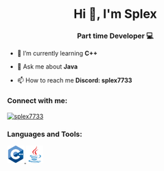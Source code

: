 <h1 align="center">Hi 👋, I'm Splex</h1>
<h3 align="center">Part time Developer 💻</h3>

- 🌱 I’m currently learning **C++**

- 💬 Ask me about **Java**

- 📫 How to reach me **Discord: splex7733**

<h3 align="left">Connect with me:</h3>
<p align="left">
<a href="https://discord.gg/splex7733" target="blank"><img align="center" src="https://raw.githubusercontent.com/rahuldkjain/github-profile-readme-generator/master/src/images/icons/Social/discord.svg" alt="splex7733" height="30" width="40" /></a>
</p>

<h3 align="left">Languages and Tools:</h3>
<p align="left"> <a href="https://www.w3schools.com/cpp/" target="_blank" rel="noreferrer"> <img src="https://raw.githubusercontent.com/devicons/devicon/master/icons/cplusplus/cplusplus-original.svg" alt="cplusplus" width="40" height="40"/> </a> <a href="https://www.java.com" target="_blank" rel="noreferrer"> <img src="https://raw.githubusercontent.com/devicons/devicon/master/icons/java/java-original.svg" alt="java" width="40" height="40"/> </a> </p>
